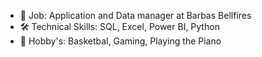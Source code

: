 - 💼 Job: Application and Data manager at Barbas Bellfires
- 🛠 Technical Skills: SQL, Excel, Power BI, Python
- 🏀 Hobby's: Basketbal, Gaming, Playing the Piano
